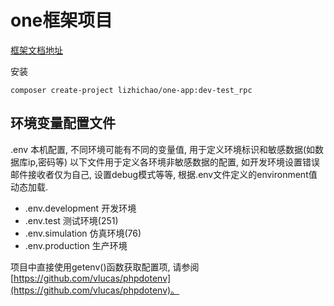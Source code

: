 
# one框架项目

[框架文档地址](https://www.kancloud.cn/vic-one/php-one/826876)

安装

```shell
composer create-project lizhichao/one-app:dev-test_rpc
```

## 环境变量配置文件
.env 本机配置, 不同环境可能有不同的变量值, 用于定义环境标识和敏感数据(如数据库ip,密码等)
以下文件用于定义各环境非敏感数据的配置, 如开发环境设置错误邮件接收者仅为自己, 设置debug模式等等, 根据.env文件定义的environment值动态加载.
- .env.development 开发环境
- .env.test 测试环境(251)
- .env.simulation 仿真环境(76) 
- .env.production 生产环境

项目中直接使用getenv()函数获取配置项, 请参阅 [https://github.com/vlucas/phpdotenv](https://github.com/vlucas/phpdotenv)。
